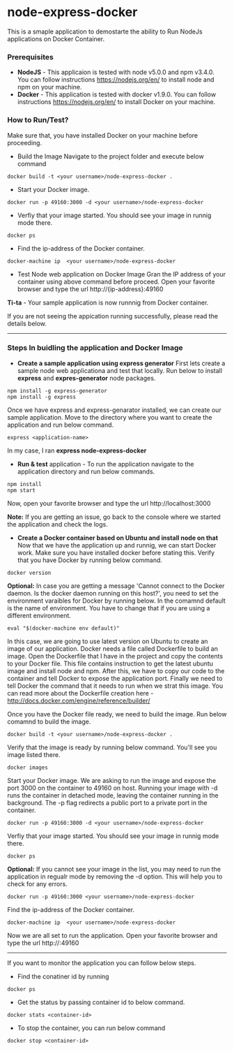 # node-express-docker
This is a smaple application to demostarte the ability to Run NodeJs applications on Docker Container.

### Prerequisites
* **NodeJS** - This applicaion is tested with node v5.0.0 and npm v3.4.0. You can follow instructions https://nodejs.org/en/ to install node and npm on your machine.
* **Docker** - This application is tested with docker v1.9.0. You can follow instructions https://nodejs.org/en/ to install Docker on your machine.

### How to Run/Test?
Make sure that, you have installed Docker on your machine before proceeding.
* Build the Image
Navigate to the project folder and execute below command
```
docker build -t <your username>/node-express-docker .
```
* Start your Docker image. 
```
docker run -p 49160:3000 -d <your username>/node-express-docker
```
* Verfiy that your image started. You should see your image in runnig mode there.
```
docker ps
```
* Find the ip-address of the Docker container.
```
docker-machine ip  <your username>/node-express-docker
```
* Test Node web application on Docker Image
Gran the IP address of your container using above command before proceed.
Open your favorite browser and type the url http://{ip-address}:49160

**Ti-ta** - Your sample application is now runnnig from Docker container.

If you are not seeing the appication running successfully, please read the details below.
***
### Steps In buidling the application and Docker Image

* **Create a sample application using express generator**
First lets create a sample node web applicationa and test that locally. Run below to install **express** and **expres-generator** node packages.
```
npm install -g express-generator
npm install -g express
```
Once we have express and express-genarator installed, we can create our sample application. Move to the directory where you want to create the application and run below command.
```
express <application-name>
```
In my case, I ran **express node-express-docker**
* **Run & test** application - To run the application navigate to the application directory and run below commands.
```
npm install
npm start
```
Now, open your favorite browser and type the url http://localhost:3000

**Note:** If you are getting an issue, go back to the console where we started the application and check the logs.

* **Create a Docker container based on Ubuntu and install node on that**
Now that we have the application up and runnig, we can start Docker work. Make sure you have installed docker before stating this. Verify that you have Docker by running below command.
```
docker version
```
**Optional:** In case you are getting a message 'Cannot connect to the Docker daemon. Is the docker daemon running on this host?', you need to set the environment varaibles for Docker by running below. In the comamnd default is the name of environment. You have to change that if you are using a different environment.
```
eval "$(docker-machine env default)"
```
In this case, we are going to use latest version on Ubuntu to create an image of our application. Docker needs a file called Dockerfile to build an image.
Open the Dockerfile that I have in the project and copy the contents to your Docker file. This file contains instruction to get the latest ubuntu image and install node and npm.
After this, we have to copy our code to the container and tell Docker to expose the application port. Finally we need to tell Docker the command that it needs to run when we strat this image.
You can read more about the Dockerfile creation here - http://docs.docker.com/engine/reference/builder/

Once you have the Docker file ready, we need to build the image. Run below comamnd to build the image.
```
docker build -t <your username>/node-express-docker .
```
Verify that the image is ready by running below command. You'll see you image listed there.
```
docker images
```
Start your Docker image. We are asking to run the image and expose the port 3000 on the container to 49160 on host.
Running your image with -d runs the container in detached mode, leaving the container running in the background. The -p flag redirects a public port to a private port in the container.
```
docker run -p 49160:3000 -d <your username>/node-express-docker
```
Verfiy that your image started. You should see your image in runnig mode there.
```
docker ps
```
**Optional:** If you cannot see your image in the list, you may need to run the application in regualr mode by removing the -d option. This will help you to check for any errors.
```
docker run -p 49160:3000 <your username>/node-express-docker
```
Find the ip-address of the Docker container.
```
docker-machine ip  <your username>/node-express-docker
```
Now we are all set to run the application. Open your favorite browser and type the url http://<ip-address>:49160

***
If you want to monitor the application you can follow below steps.
* Find the conatiner id by running
```
docker ps
```
* Get the status by passing container id to below command.
```
docker stats <container-id>
```
* To stop the container, you can run below command
```
docker stop <container-id>
```
